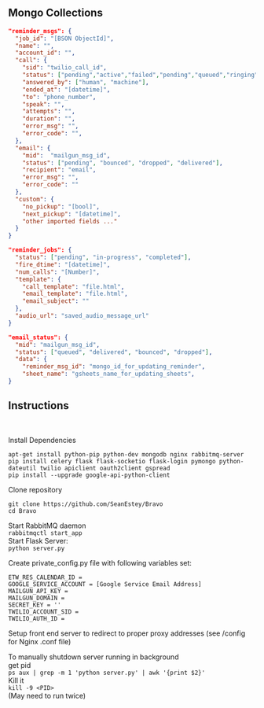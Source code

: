 <h2>Mongo Collections</h2>

```json
"reminder_msgs": {
  "job_id": "[BSON ObjectId]",
  "name": "",
  "account_id": "",
  "call": {
    "sid": "twilio_call_id",
    "status": ["pending","active","failed","pending","queued","ringing","in-progress","busy","no-answer"], 
    "answered_by": ["human", "machine"], 
    "ended_at": "[datetime]",
    "to": "phone_number",
    "speak": "",
    "attempts": "",
    "duration": "",
    "error_msg": "",
    "error_code": "",
  },
  "email": {
    "mid":  "mailgun_msg_id", 
    "status": ["pending", "bounced", "dropped", "delivered"],
    "recipient": "email",
    "error_msg": "",
    "error_code": ""
  },
  "custom": {
    "no_pickup": "[bool]",
    "next_pickup": "[datetime]",
    "other imported fields ..."
  }
}

"reminder_jobs": {
  "status": ["pending", "in-progress", "completed"], 
  "fire_dtime": "[datetime]", 
  "num_calls": "[Number]", 
  "template": {
    "call_template": "file.html",
    "email_template": "file.html",
    "email_subject": ""
  },
  "audio_url": "saved_audio_message_url"
}

"email_status": {
  "mid": "mailgun_msg_id",
  "status": ["queued", "delivered", "bounced", "dropped"],
  "data": {
    "reminder_msg_id": "mongo_id_for_updating_reminder",
    "sheet_name": "gsheets_name_for_updating_sheets",
}
```

<h2>Instructions</h2>
<br>

Install Dependencies
<br>
```
apt-get install python-pip python-dev mongodb nginx rabbitmq-server
pip install celery flask flask-socketio flask-login pymongo python-dateutil twilio apiclient oauth2client gspread
pip install --upgrade google-api-python-client
```

Clone repository
<br>
```
git clone https://github.com/SeanEstey/Bravo
cd Bravo
```
Start RabbitMQ daemon<br>
`rabbitmqctl start_app`<br>
Start Flask Server:<br>
`python server.py`<br>

Create private_config.py file with following variables set:
<br>
```
ETW_RES_CALENDAR_ID = 
GOOGLE_SERVICE_ACCOUNT = [Google Service Email Address]
MAILGUN_API_KEY = 
MAILGUN_DOMAIN = 
SECRET_KEY = ''
TWILIO_ACCOUNT_SID = 
TWILIO_AUTH_ID = 
```

Setup front end server to redirect to proper proxy addresses (see /config for Nginx .conf file)<br>

To manually shutdown server running in background<br>
get pid<br>
`ps aux | grep -m 1 'python server.py' | awk '{print $2}'`<br>
Kill it<br>
`kill -9 <PID>`<br>
(May need to run twice)


